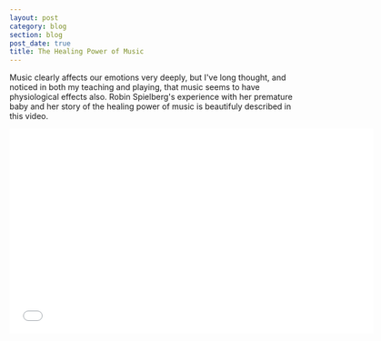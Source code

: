 ```yaml
---
layout: post
category: blog
section: blog
post_date: true
title: The Healing Power of Music
---
```


Music clearly affects our emotions very deeply, but I've long thought, and noticed in both my teaching and playing, that music seems to have physiological effects also. Robin Spielberg's experience with her premature baby and her story of the healing power of music is beautifuly described in this video.

<iframe width="640" height="360" src="//www.youtube.com/embed/8LTusPwrH9E" frameborder="0" allowfullscreen></iframe>
